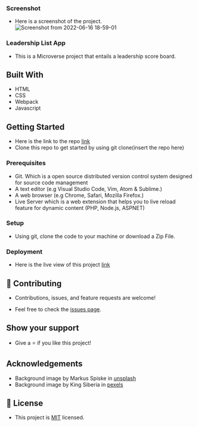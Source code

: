 
### Screenshot
- Here is a screenshot of the project.
![Screenshot from 2022-06-16 18-59-01](https://user-images.githubusercontent.com/95374858/174114896-8a80a52c-cee3-4c15-9dc3-4447e8d7333a.png)

### Leadership List App

- This is a Microverse project that entails a leadership score board.

## Built With

- HTML
- CSS
- Webpack
- Javascript

## Getting Started

- Here is the link to the repo [link](https://github.com/Graycemuthui/Leaderboard)
- Clone this repo to get started by using git clone(insert the repo here)

### Prerequisites

- Git. Which is a open source distributed version control system designed for source code management
- A text editor (e.g Visual Studio Code, Vim, Atom & Sublime.)
- A web browser (e.g Chrome, Safari, Mozilla Firefox.)
- Live Server which is a web extension that helps you to live reload feature for dynamic content (PHP, Node.js, ASPNET)

### Setup

- Using git, clone the code to your machine or download a Zip File.

### Deployment
- Here is the live view of this project [link](https://cheerful-strudel-59a62d.netlify.app)

## 🤝 Contributing

- Contributions, issues, and feature requests are welcome!

- Feel free to check the [issues page](../../issues/).

## Show your support

- Give a ⭐️ if you like this project!

## Acknowledgements

- Background image by Markus Spiske in [unsplash](https://unsplash.com/photos/J_tbkGWxCH0)
- Background image by King Siberia in [pexels](https://www.pexels.com/photo/silhouette-photo-of-portable-basketball-2277981/)

## 📝 License

- This project is [MIT](./MIT.md) licensed.
